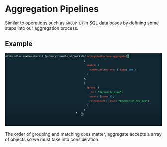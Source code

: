 # Aggregation Pipelines

Similar to operations such as `GROUP BY` in SQL data bases by defining some
steps into our aggregation process.

## Example

![image](imgs/Pasted%20image%2020250316175711.png)

The order of grouping and matching does matter, aggregate accepts a array of
objects so we must take into consideration.
